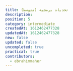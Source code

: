 ```yaml
---
title: تحديات برمجية (متوسط)
description: 
position: 5
category: intermediate
createdAt: 1612462477328
updatedAt: 1612462477328
new: false
updated: false
uncompleted: true
practical: true
contributors:
  - ebrahimmaher
---
```

